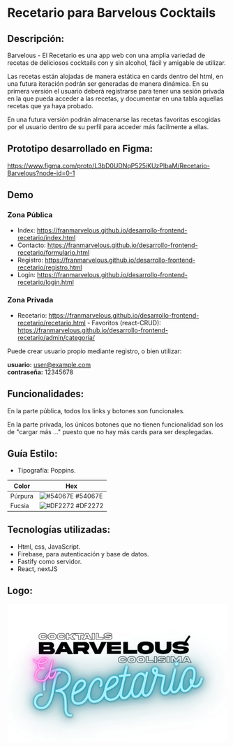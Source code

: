# Recetario para Barvelous Cocktails

## Descripción: 
Barvelous - El Recetario es una app web con una amplia variedad de recetas de deliciosos cocktails con y sin alcohol, fácil y amigable de utilizar.

Las recetas están alojadas de manera estática en cards dentro del html, en una futura iteración podrán ser generadas de manera dinámica.
En su primera versión el usuario deberá registrarse para tener una sesión privada en la que pueda acceder a las recetas, y documentar en una tabla aquellas recetas que ya haya probado.

En una futura versión podrán almacenarse las recetas favoritas escogidas por el usuario dentro de su perfil para acceder más facilmente a ellas.

## Prototipo desarrollado en Figma:
https://www.figma.com/proto/L3bD0UDNqP525iKUzPlbaM/Recetario-Barvelous?node-id=0-1

## Demo

### Zona Pública
- Index: https://franmarvelous.github.io/desarrollo-frontend-recetario/index.html
- Contacto: https://franmarvelous.github.io/desarrollo-frontend-recetario/formulario.html
- Registro: https://franmarvelous.github.io/desarrollo-frontend-recetario/registro.html
- Login: https://franmarvelous.github.io/desarrollo-frontend-recetario/login.html

### Zona Privada
- Recetario: https://franmarvelous.github.io/desarrollo-frontend-recetario/recetario.html - Favoritos (react-CRUD): https://franmarvelous.github.io/desarrollo-frontend-recetario/admin/categoria/ 

Puede crear usuario propio mediante registro, o bien utilizar:

**usuario:** user@example.com  
**contraseña:** 12345678 

## Funcionalidades:
En la parte pública, todos los links y botones son funcionales.

En la parte privada, los únicos botones que no tienen funcionalidad son los de "cargar más ..." puesto que no hay más cards para ser desplegadas.

## Guía Estilo:
- Tipografía: Poppins.


| Color             | Hex                                                                |
| ----------------- | ------------------------------------------------------------------ |
| Púrpura | ![#54067E](https://via.placeholder.com/10/54067E?text=+) #54067E |
| Fucsia  | ![#DF2272](https://via.placeholder.com/10/DF2272?text=+) #DF2272 |

## Tecnologías utilizadas:
- Html, css, JavaScript.
- Firebase, para autenticación y base de datos.
- Fastify como servidor.
- React, nextJS


## Logo:

![Logo de página web: Barvelous - El Recetario.](https://github.com/FranMarvelous/desarrollo-frontend-recetario/blob/main/assets/img/logotransparente.png)
